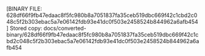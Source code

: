 [BINARY FILE: 628df66f9fb47edaac8f5fc980b8a7051837fa35ceb519dbc669f42c1cbd2c048c5f2b303ebac5a7e06142fdb93e41dc0f503e2458524b844962a6afb454]
Stored copy: docs/converted-binary/628df66f9fb47edaac8f5fc980b8a7051837fa35ceb519dbc669f42c1cbd2c048c5f2b303ebac5a7e06142fdb93e41dc0f503e2458524b844962a6afb454
